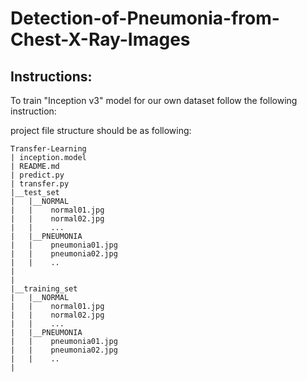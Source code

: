 # Detection-of-Pneumonia-from-Chest-X-Ray-Images

## Instructions:

To train "Inception v3" model for our own dataset follow the following instruction:

project file structure should be as following:

```
Transfer-Learning
| inception.model 
| README.md
| predict.py
| transfer.py
|__test_set
|   |__NORMAL
|   |    normal01.jpg
|   |    normal02.jpg
|   |    ...
|   |__PNEUMONIA
|   |    pneumonia01.jpg
|   |    pneumonia02.jpg
|   |    ..
|
|
|__training_set
|   |__NORMAL
|   |    normal01.jpg
|   |    normal02.jpg
|   |    ...
|   |__PNEUMONIA
|   |    pneumonia01.jpg
|   |    pneumonia02.jpg
|   |    ..
|
```
